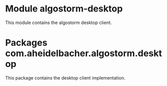 # Module algostorm-desktop

This module contains the algostorm desktop client.

# Packages com.aheidelbacher.algostorm.desktop

This package contains the desktop client implementation.
